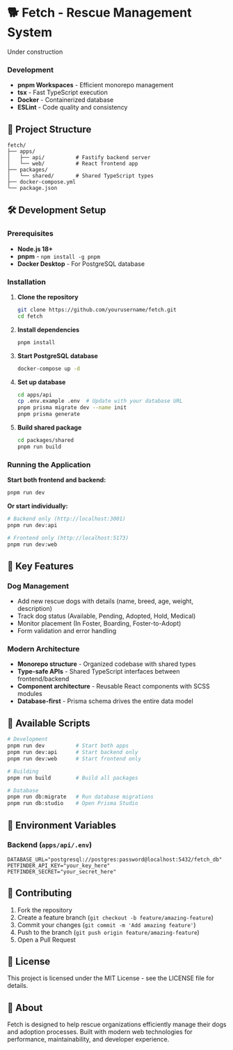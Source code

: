 # 🐕 Fetch - Rescue Management System

Under construction

### Development

- **pnpm Workspaces** - Efficient monorepo management
- **tsx** - Fast TypeScript execution
- **Docker** - Containerized database
- **ESLint** - Code quality and consistency

## 📁 Project Structure

```
fetch/
├── apps/
│   ├── api/          # Fastify backend server
│   └── web/          # React frontend app
├── packages/
│   └── shared/       # Shared TypeScript types
├── docker-compose.yml
└── package.json
```

## 🛠️ Development Setup

### Prerequisites

- **Node.js 18+**
- **pnpm** - `npm install -g pnpm`
- **Docker Desktop** - For PostgreSQL database

### Installation

1. **Clone the repository**

   ```bash
   git clone https://github.com/yourusername/fetch.git
   cd fetch
   ```

2. **Install dependencies**

   ```bash
   pnpm install
   ```

3. **Start PostgreSQL database**

   ```bash
   docker-compose up -d
   ```

4. **Set up database**

   ```bash
   cd apps/api
   cp .env.example .env  # Update with your database URL
   pnpm prisma migrate dev --name init
   pnpm prisma generate
   ```

5. **Build shared package**
   ```bash
   cd packages/shared
   pnpm run build
   ```

### Running the Application

**Start both frontend and backend:**

```bash
pnpm run dev
```

**Or start individually:**

```bash
# Backend only (http://localhost:3001)
pnpm run dev:api

# Frontend only (http://localhost:5173)
pnpm run dev:web
```

## 🌟 Key Features

### Dog Management

- Add new rescue dogs with details (name, breed, age, weight, description)
- Track dog status (Available, Pending, Adopted, Hold, Medical)
- Monitor placement (In Foster, Boarding, Foster-to-Adopt)
- Form validation and error handling

### Modern Architecture

- **Monorepo structure** - Organized codebase with shared types
- **Type-safe APIs** - Shared TypeScript interfaces between frontend/backend
- **Component architecture** - Reusable React components with SCSS modules
- **Database-first** - Prisma schema drives the entire data model

## 🔧 Available Scripts

```bash
# Development
pnpm run dev          # Start both apps
pnpm run dev:api      # Start backend only
pnpm run dev:web      # Start frontend only

# Building
pnpm run build        # Build all packages

# Database
pnpm run db:migrate   # Run database migrations
pnpm run db:studio    # Open Prisma Studio
```

## 📝 Environment Variables

### Backend (`apps/api/.env`)

```env
DATABASE_URL="postgresql://postgres:password@localhost:5432/fetch_db"
PETFINDER_API_KEY="your_key_here"
PETFINDER_SECRET="your_secret_here"
```

## 🤝 Contributing

1. Fork the repository
2. Create a feature branch (`git checkout -b feature/amazing-feature`)
3. Commit your changes (`git commit -m 'Add amazing feature'`)
4. Push to the branch (`git push origin feature/amazing-feature`)
5. Open a Pull Request

## 📄 License

This project is licensed under the MIT License - see the LICENSE file for details.

## 🐾 About

Fetch is designed to help rescue organizations efficiently manage their dogs and adoption processes. Built with modern web technologies for performance, maintainability, and developer experience.
